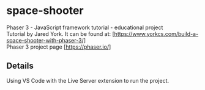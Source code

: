 # space-shooter
Phaser 3 - JavaScript framework tutorial - educational project  
Tutorial by Jared York. It can be found at: [https://www.yorkcs.com/build-a-space-shooter-with-phaser-3/]  
Phaser 3 project page [https://phaser.io/]

## Details
Using VS Code with the Live Server extension to run the project.